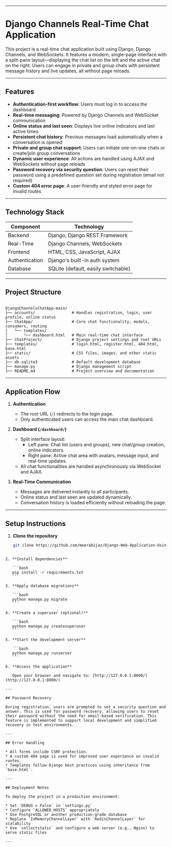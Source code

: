 
---
# Django Channels Real-Time Chat Application

This project is a real-time chat application built using Django, Django Channels, and WebSockets. It features a modern, single-page interface with a split-pane layout—displaying the chat list on the left and the active chat on the right. Users can engage in private and group chats with persistent message history and live updates, all without page reloads.

---

## Features

- **Authentication-first workflow**: Users must log in to access the dashboard
- **Real-time messaging**: Powered by Django Channels and WebSocket communication
- **Online status and last seen**: Displays live online indicators and last active times
- **Persistent chat history**: Previous messages load automatically when a conversation is opened
- **Private and group chat support**: Users can initiate one-on-one chats or create/join group conversations
- **Dynamic user experience**: All actions are handled using AJAX and WebSockets without page reloads
- **Password recovery via security question**: Users can reset their password using a predefined question set during registration (email not required)
- **Custom 404 error page**: A user-friendly and styled error page for invalid routes

---

## Technology Stack

| Component      | Technology                      |
|----------------|----------------------------------|
| Backend        | Django, Django REST Framework    |
| Real-Time      | Django Channels, WebSockets      |
| Frontend       | HTML, CSS, JavaScript, AJAX      |
| Authentication | Django's built-in auth system    |
| Database       | SQLite (default, easily switchable) |

---

## Project Structure

```

DjangoChannelsChatApp-main/
├── accounts/                # Handles registration, login, user profile, online status
├── ChatApp/                 # Core chat functionality, models, consumers, routing
│   └── templates/
│       └── dashboard.html   # Main real-time chat interface
├── ChatProject/             # Django project settings and root URLs
├── templates/               # login.html, register.html, 404.html, base.html
├── static/                  # CSS files, images, and other static assets
├── db.sqlite3               # Default development database
├── manage.py                # Django management script
├── README.md                # Project overview and documentation

````

---

## Application Flow

1. **Authentication**
   - The root URL (`/`) redirects to the login page.
   - Only authenticated users can access the main chat dashboard.

2. **Dashboard (`/dashboard/`)**
   - Split interface layout:
     - Left pane: Chat list (users and groups), new chat/group creation, online indicators.
     - Right pane: Active chat area with avatars, message input, and real-time updates.
   - All chat functionalities are handled asynchronously via WebSocket and AJAX.

3. **Real-Time Communication**
   - Messages are delivered instantly to all participants.
   - Online status and last seen are updated dynamically.
   - Conversation history is loaded efficiently without reloading the page.

---

## Setup Instructions

1. **Clone the repository**

   ```bash
   git clone https://github.com/meerabijaz/Django-Web-Application-Using-DRF-and-Web-Socket
````

2. **Install dependencies**

   ```bash
   pip install -r requirements.txt
   ```

3. **Apply database migrations**

   ```bash
   python manage.py migrate
   ```

4. **Create a superuser (optional)**

   ```bash
   python manage.py createsuperuser
   ```

5. **Start the development server**

   ```bash
   python manage.py runserver
   ```

6. **Access the application**

   Open your browser and navigate to: [http://127.0.0.1:8000/](http://127.0.0.1:8000/)

---

## Password Recovery

During registration, users are prompted to set a security question and answer. This is used for password recovery, allowing users to reset their password without the need for email-based verification. This feature is implemented to support local development and simplified recovery in test environments.

---

## Error Handling

* All forms include CSRF protection.
* A custom 404 page is used for improved user experience on invalid routes.
* Templates follow Django best practices using inheritance from `base.html`.

---

## Deployment Notes

To deploy the project in a production environment:

* Set `DEBUG = False` in `settings.py`
* Configure `ALLOWED_HOSTS` appropriately
* Use PostgreSQL or another production-grade database
* Replace `InMemoryChannelLayer` with `RedisChannelLayer` for scalability
* Use `collectstatic` and configure a web server (e.g., Nginx) to serve static files

---
